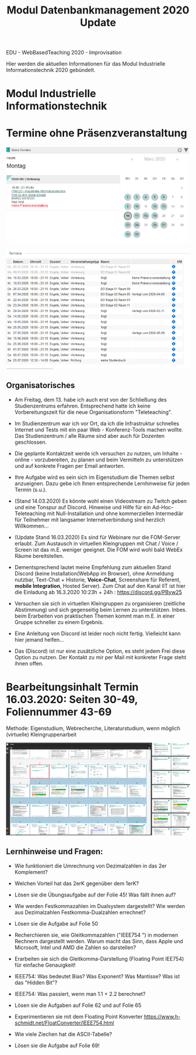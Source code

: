 ﻿---
layout: post
title: Modul Datenbankmanagement 2020 Update

--- 

EDU - WebBasedTeaching 2020 - Improvisation 

Hier werden die aktuellen Informationen für das Modul Industrielle Informationstechnik 2020 gebündelt.

# Modul Industrielle Informationstechnik

# Termine ohne Präsenzveranstaltung 

![2020 03 16 Fom Iit Termin](/pic/2020-03-16-fom-iit-termin.png)

![2020 03 16 Fom Iit Termine](/pic/2020-03-16-fom-iit-termine.png)

## Organisatorisches 

- Am Freitag, dem 13. habe ich auch erst von der Schließung des Studienzentrums erfahren. Entsprechend hatte ich keine Vorbereitungszeit für die neue Organisationsform "Teleteaching".

- Im Studienzentrum war ich vor Ort, da ich die Infrastruktur schnelles Internet und Tests mit ein paar Web - Konferenz-Tools machen wollte. Das Studienzentrum / alle Räume sind aber auch für Dozenten geschlossen. 

 - Die geplante Kontaktzeit werde ich versuchen zu nutzen, um Inhalte - online - vorzubereiten, zu planen und beim Vermitteln zu unterstützen und  auf konkrete Fragen per Email antworten.

- Ihre Aufgabe wird es sein sich im Eigenstudium die Themen selbst anzueignen. Dazu gebe ich Ihnen entsprechende Lernhinweise für jeden Termin (s.u.).

- (Stand 14.03.2020) Es könnte wohl einen Videostream zu Twitch geben und eine Tonspur auf Discord. Hinweise und Hilfe für ein Ad-Hoc-Teleteaching mit Null-Installation und ohne kommerziellen Intermediär für Teilnehmer mit langsamer Internetverbindung sind herzlich Willkommen... 

- (Update Stand 16.03.2020) Es sind für Webinare nur die FOM-Server erlaubt. Zum Austausch in virtuellen Kleingruppen mit Chat / Voice / Screen ist das m.E. weniger geeignet. Die FOM wird wohl bald WebEx Räume bereitstellen. 

- Dementsprechend lautet meine Empfehlung zum aktuellen Stand Discord (keine Installation(WebApp im Browser), ohne  Anmeldung nutzbar, Text-Chat + Historie, **Voice-Chat**, Screenshare für Referent, **mobile Integration**, Hosted Server). Zum Chat auf den Kanal IIT ist hier die Einladung ab 16.3.2020 10:23h + 24h : https://discord.gg/PByw25

- Versuchen sie sich in virtuellen Kleingruppen zu organisieren (zeitliche Abstimmung) und sich gegenseitig beim Lernen zu unterstützen. Inbes. beim Erarbeiten von praktischen Themen kommt man m.E. in einer Gruppe schneller zu einem Ergebnis. 

- Eine Anleitung von Discord ist leider noch nicht fertig. Vielleicht kann hier jemand helfen... 

- Das (Discord) ist nur eine zusätzliche Option, es steht jedem Frei diese Option zu nutzen. Der Kontakt zu mir per Mail mit konkreter Frage steht ihnen offen. 
 

# Bearbeitungsinhalt Termin 16.03.2020: Seiten 30-49, Foliennummer 43-69

Methode: Eigenstudium, Webrecherche, Literaturstudium, wenn möglich (virtuelle) Kleingruppenarbeit 

![2020 03 16 Fom Iit Termin Folien](/pic/2020-03-16-fom-iit-termin-folien.png)

## Lernhinweise und Fragen: 

- Wie funktioniert die Umrechnung von Dezimalzahlen in das 2er Komplement? 
- Welchen Vorteil hat das 2erK gegenüber dem 1erK? 
- Lösen sie die Übungsaufgabe auf der Folie 45! Was fällt ihnen auf? 
- Wie werden Festkommazahlen im Dualsystem dargestellt? Wie werden aus Dezimalzahlen Festkomma-Dualzahlen errechnet? 
- Lösen sie die Aufgabe auf Folie 50 
- Recherchieren sie, wie Gleitkommazahlen ("IEEE754 ")  in modernen Rechnern dargestellt werden. Warum macht das Sinn, dass Apple und Microsoft, Intel und AMD die Zahlen so darstellen? 
- Erarbeiten sie sich die Gleitkomma-Darstellung (Floating Point IEE754) für einfache Genauigkeit!
- IEEE754: Was bedeutet Bias? Was Exponent? Was Mantisse? Was ist das "Hidden Bit"? 
- IEEE754: Was passiert, wenn man 1.1 + 2.2 berechnet? 
- Lösen sie die Aufgaben auf Folie 62 und auf Folie 65 
- Experimentieren sie mit dem Floating Point Konverter <https://www.h-schmidt.net/FloatConverter/IEEE754.html> 

- Wie viele Ziechen hat die ASCII-Tabelle? 
- Lösen sie die Aufgabe auf Folie 69!




